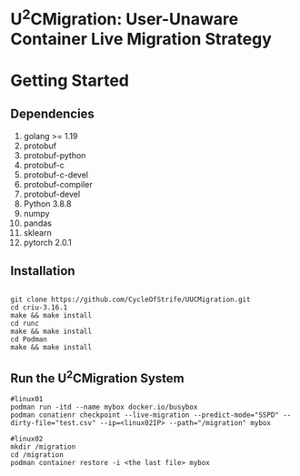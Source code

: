 # U<sup>2</sup>CMigration: User-Unaware Container Live Migration Strategy
# Getting Started
## Dependencies

1. golang >= 1.19
2. protobuf 
3. protobuf-python
4. protobuf-c
5. protobuf-c-devel
6. protobuf-compiler
7. protobuf-devel
8. Python 3.8.8
4. numpy
5. pandas
6. sklearn
9. pytorch 2.0.1

## Installation

```shell

git clone https://github.com/CycleOfStrife/UUCMigration.git
cd criu-3.16.1
make && make install
cd runc 
make && make install
cd Podman
make && make install
```
## Run the U<sup>2</sup>CMigration System


```shell
#linux01
podman run -itd --name mybox docker.io/busybox
podman conatienr checkpoint --live-migration --predict-mode="SSPD" --dirty-file="test.csv" --ip=<linux02IP> --path="/migration" mybox

```

```
#linux02
mkdir /migration
cd /migration
podman container restore -i <the last file> mybox

```


